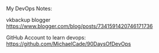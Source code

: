 My DevOps Notes:

vkbackup blogger
https://www.blogger.com/blog/posts/7341591420746171736

GitHub Account to learn devops:
https://github.com/MichaelCade/90DaysOfDevOps
